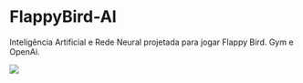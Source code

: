 # FlappyBird-AI
Inteligência Artificial e Rede Neural projetada para jogar Flappy Bird. Gym e OpenAi. 

![](https://imgur.com/BMNXZgdl.png)
